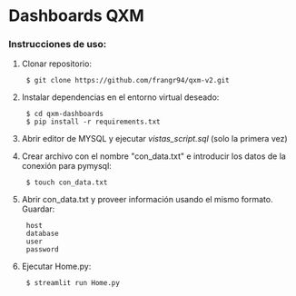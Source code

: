 # Dashboards QXM

### Instrucciones de uso:

1) Clonar repositorio:

        $ git clone https://github.com/frangr94/qxm-v2.git

2) Instalar dependencias en el entorno virtual deseado:
        
        $ cd qxm-dashboards
        $ pip install -r requirements.txt

3) Abrir editor de MYSQL y ejecutar _vistas_script.sql_ (solo la primera vez)

4) Crear archivo con el nombre "con_data.txt" e introducir los datos de la conexión para pymysql:

        $ touch con_data.txt

5) Abrir con_data.txt y proveer información usando el mismo formato. Guardar:
        
        host
        database
        user
        password

5) Ejecutar Home.py:
        
        $ streamlit run Home.py
